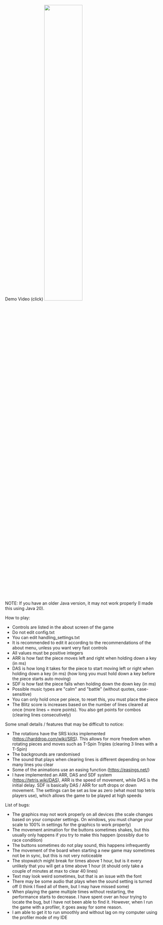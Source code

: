 Demo Video (click)
[<img src="https://i.ytimg.com/vi/Kr9A4_cr0Kc/maxresdefault.jpg" width="50%">](https://www.youtube.com/watch?v=Kr9A4_cr0Kc "Demo Video")

NOTE: If you have an older Java version, it may not work properly (I made this using Java 20).

How to play:
- Controls are listed in the about screen of the game
- Do not edit config.txt
- You can edit handling_settings.txt
- It is recommended to edit it according to the recommendations of the about menu, unless you want very fast controls
- All values must be positive integers
- ARR is how fast the piece moves left and right when holding down a key (in ms)
- DAS is how long it takes for the piece to start moving left or right when holding down a key (in ms) (how long you must hold down a key before the piece starts auto moving)
- SDF is how fast the piece falls when holding down the down key (in ms)
- Possible music types are "calm" and "battle" (without quotes, case-sensitive)
- You can only hold once per piece, to reset this, you must place the piece
- The Blitz score is increases based on the number of lines cleared at once (more lines = more points).
You also get points for combos (clearing lines consecutively)

Some small details / features that may be difficult to notice:
- The rotations have the SRS kicks implemented (https://harddrop.com/wiki/SRS).
This allows for more freedom when rotating pieces and moves such as T-Spin Triples (clearing 3 lines with a T-Spin)
- The backgrounds are randomised
- The sound that plays when clearing lines is different depending on how many lines you clear
- Some of the animations use an easing function (https://easings.net/)
- I have implemented an ARR, DAS and SDF system (https://tetris.wiki/DAS),
ARR is the speed of movement, while DAS is the initial delay. SDF is basically DAS / ARR for soft drops or down movement.
The settings can be set as low as zero (what most top tetris players use), which allows the game to be played at high speeds

List of bugs:
- The graphics may not work properly on all devices (the scale changes based on your computer settings. On windows, you must
change your scale to 100% in settings for the graphics to work properly)
- The movement animation for the buttons sometimes shakes, but this usually only happens if you try to make this happen (possibly due to race condition)
- The buttons sometimes do not play sound, this happens infrequently
- The movement of the board when starting a new game may sometimes not be in sync, but this is not very noticeable
- The stopwatch might break for times above 1 hour, but is it every unlikely that you will get a time above 1 hour
 (it should only take a couple of minutes at max to clear 40 lines)
- Text may look weird sometimes, but that is an issue with the font
- There may be some audio that plays when the sound setting is turned off (I think I fixed all of them, but I may have missed some)
- When playing the game multiple times without restarting, the performance starts to decrease. I have spent over an hour trying to locate the bug, but I have not been able to find it.
However, when I run the game with a profiler, it goes away for some reason.
- I am able to get it to run smoothly and without lag on my computer using the profiler mode of my IDE
